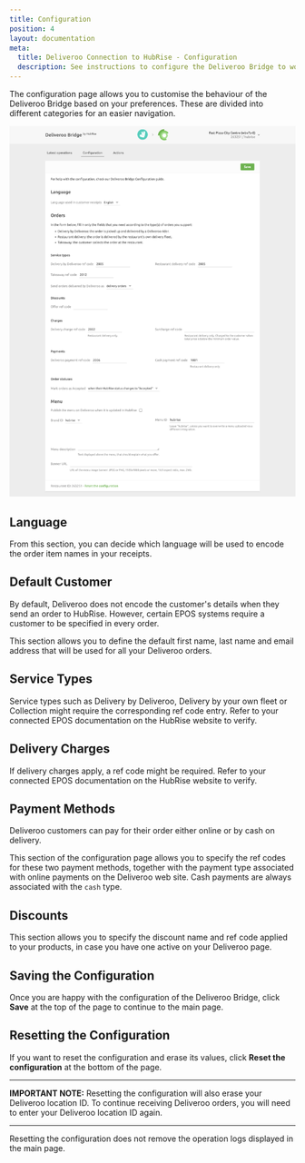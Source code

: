 ```yaml
---
title: Configuration
position: 4
layout: documentation
meta:
  title: Deliveroo Connection to HubRise - Configuration
  description: See instructions to configure the Deliveroo Bridge to work seamlessly with Deliveroo and your EPOS or other apps connected to HubRise. Configuration is simple.
---
```


The configuration page allows you to customise the behaviour of the Deliveroo Bridge based on your preferences.
These are divided into different categories for an easier navigation.

![Deliveroo Bridge configuration page](../images/002-en-configuration-page.png)

## Language

From this section, you can decide which language will be used to encode the order item names in your receipts.

## Default Customer

By default, Deliveroo does not encode the customer's details when they send an order to HubRise. However, certain EPOS systems require a customer to be specified in every order.

This section allows you to define the default first name, last name and email address that will be used for all your Deliveroo orders.

## Service Types

Service types such as Delivery by Deliveroo, Delivery by your own fleet or Collection might require the corresponding ref code entry. Refer to your connected EPOS documentation on the HubRise website to verify.

## Delivery Charges

If delivery charges apply, a ref code might be required. Refer to your connected EPOS documentation on the HubRise website to verify.

## Payment Methods

Deliveroo customers can pay for their order either online or by cash on delivery.

This section of the configuration page allows you to specify the ref codes for these two payment methods, together with the payment type associated with online payments on the Deliveroo web site. Cash payments are always associated with the `cash` type.

## Discounts

This section allows you to specify the discount name and ref code applied to your products, in case you have one active on your Deliveroo page.

## Saving the Configuration

Once you are happy with the configuration of the Deliveroo Bridge, click **Save** at the top of the page to continue to the main page.

## Resetting the Configuration

If you want to reset the configuration and erase its values, click **Reset the configuration** at the bottom of the page.

---

**IMPORTANT NOTE:** Resetting the configuration will also erase your Deliveroo location ID. To continue receiving Deliveroo orders, you will need to enter your Deliveroo location ID again.

---

Resetting the configuration does not remove the operation logs displayed in the main page.
